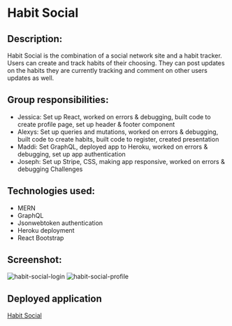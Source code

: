 # Habit Social

## Description:
Habit Social is the combination of a social network site and a habit tracker. Users can create and track habits of their choosing. They can post updates on the habits they are currently tracking and comment on other users updates as well.

## Group responsibilities:
- Jessica: Set up React, worked on errors & debugging, built code to create profile page, set up header & footer component
- Alexys: Set up queries and mutations, worked on errors & debugging, built code to create habits, built code to register, created presentation 
- Maddi: Set GraphQL, deployed app to Heroku, worked on errors & debugging, set up app authentication
- Joseph: Set up Stripe, CSS, making app responsive, worked on errors & debugging
Challenges



## Technologies used:
- MERN
- GraphQL
- Jsonwebtoken authentication
- Heroku deployment
- React Bootstrap

## Screenshot:
![habit-social-login](https://user-images.githubusercontent.com/45181939/163252373-129304a8-00e1-4311-b64b-69e795218687.png)
![habit-social-profile](https://user-images.githubusercontent.com/45181939/163280577-e5fbf4d3-7771-4975-b15a-c30305de2940.png)


## Deployed application
[Habit Social](https://thawing-sea-89785.herokuapp.com)
